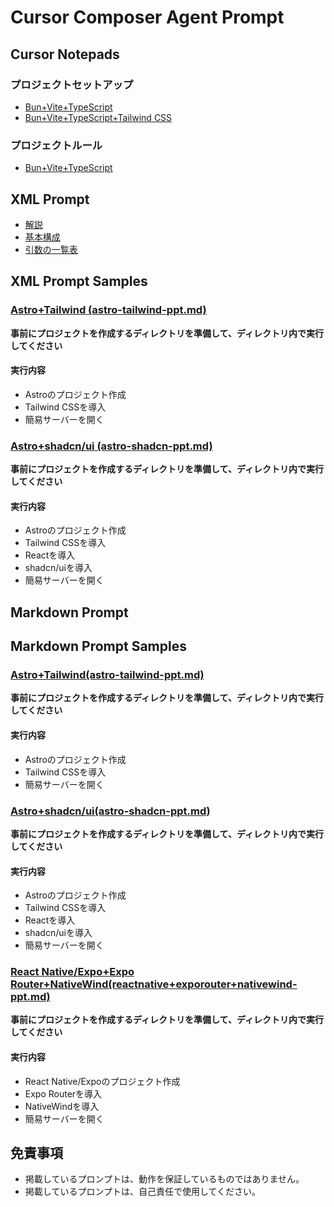 # Cursor Composer Agent Prompt

## Cursor Notepads

### プロジェクトセットアップ

- [Bun+Vite+TypeScript](notepads/setup/bun-vite-ts.md)
- [Bun+Vite+TypeScript+Tailwind CSS](notepads/setup/bun-vite-ts-tailwindcss.md)

### プロジェクトルール

- [Bun+Vite+TypeScript](notepads/rules/bun-vite-ts.md)

## XML Prompt

- [解説](xml-prompt/explanation.md)
- [基本構成](xml-prompt/basic-configuration.md)
- [引数の一覧表](xml-prompt/basic-arguments.md)

## XML Prompt Samples

### [Astro+Tailwind (astro-tailwind-ppt.md)](xml/astro-tailwind-ppt.md)

**事前にプロジェクトを作成するディレクトリを準備して、ディレクトリ内で実行してください**

#### 実行内容

- Astroのプロジェクト作成
- Tailwind CSSを導入
- 簡易サーバーを開く

### [Astro+shadcn/ui (astro-shadcn-ppt.md)](xml/astro-shadcn-ppt.md)

**事前にプロジェクトを作成するディレクトリを準備して、ディレクトリ内で実行してください**

#### 実行内容

- Astroのプロジェクト作成
- Tailwind CSSを導入
- Reactを導入
- shadcn/uiを導入
- 簡易サーバーを開く

## Markdown Prompt

## Markdown Prompt Samples

### [Astro+Tailwind(astro-tailwind-ppt.md)](markdown/astro-tailwind-ppt.md)

**事前にプロジェクトを作成するディレクトリを準備して、ディレクトリ内で実行してください**

#### 実行内容

- Astroのプロジェクト作成
- Tailwind CSSを導入
- 簡易サーバーを開く

### [Astro+shadcn/ui(astro-shadcn-ppt.md)](markdown/astro-shadcn-ppt.md)

**事前にプロジェクトを作成するディレクトリを準備して、ディレクトリ内で実行してください**

#### 実行内容

- Astroのプロジェクト作成
- Tailwind CSSを導入
- Reactを導入
- shadcn/uiを導入
- 簡易サーバーを開く

### [React Native/Expo+Expo Router+NativeWind(reactnative+exporouter+nativewind-ppt.md)](markdown/reactnative+exporouter+nativewind-ppt.md)

**事前にプロジェクトを作成するディレクトリを準備して、ディレクトリ内で実行してください**

#### 実行内容

- React Native/Expoのプロジェクト作成
- Expo Routerを導入
- NativeWindを導入
- 簡易サーバーを開く

## 免責事項

- 掲載しているプロンプトは、動作を保証しているものではありません。
- 掲載しているプロンプトは、自己責任で使用してください。
